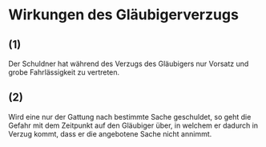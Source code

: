 # Wirkungen des Gläubigerverzugs



## (1)

 Der Schuldner hat während des Verzugs des Gläubigers nur Vorsatz und grobe Fahrlässigkeit zu vertreten.

## (2)

 Wird eine nur der Gattung nach bestimmte Sache geschuldet, so geht die Gefahr mit dem Zeitpunkt auf den Gläubiger über, in welchem er dadurch in Verzug kommt, dass er die angebotene Sache nicht annimmt. 

